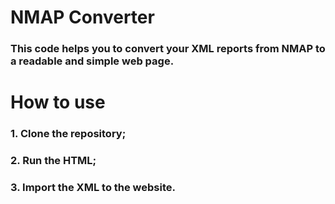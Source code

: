 <h1> NMAP Converter </h1>
<h3>This code helps you to convert your XML reports from NMAP to a readable and simple web page.</h3>

<h1>How to use</h1>
  <h3>1. Clone the repository;</h3>
  <h3>2. Run the HTML;</h3>
  <h3>3. Import the XML to the website.</h3>
